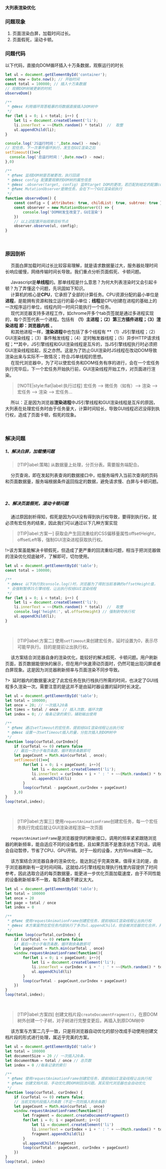 #### 大列表渲染优化

### 问题现象

1. 页面渲染白屏，加载时间过长。
2. 页面假死，滚动卡顿。

### 问题代码
以下代码，直接向DOM循环插入十万条数据，观察运行的时长
```javascript
let ul = document.getElementById('container');
const now = Date.now(); // 开始时间
const total = 100000; // 插入十万条数据
// 观察DOM树被更新的时机
observeDom()

/**
 * @desc 利用循环简答粗暴的将数据直接插入DOM树中
 */
for (let i = 0; i < total; i++) {
    let li = document.createElement('li');
    li.innerText = ~~(Math.random() * total)  //  取整
    ul.appendChild(li);
}

console.log('JS运行时间：',Date.now() - now);
// 宏任务，下一次事件循环执行，发生在GUI渲染之后
setTimeout(()=>{
  console.log('总运行时间：',Date.now() - now);
},0)

/**
 * @func 监视DOM树是否被更改，执行回调
 * @desc config 配置要观察的DOM树的属性信息
 * @desc .observe(target, config) 监听target DOM的更改，若匹配到给定的配置config时，执行回调函数(观察者)。
 * @func MutationObserver是微任务，会在下一个GUI渲染前执行
 */
function observeDom() {
    const config = { attributes: true, childList: true, subtree: true };
    const observer = new MutationObserver(() => {
        console.log('DOM树发生改变了，GUI渲染')
    })
    // 以上述配置开始观察目标节点
    observer.observe(ul, config);
}
```

<br/>

### 原因剖析

&emsp; 页面白屏加载时间过长比较容易理解，就是请求数据量过大，服务器处理时间长响应缓慢，网络传输时间长导致。我们重点分析页面假死、卡顿问题。

&emsp; Javascript是**单线程**的。那单线程是什么意思？为何大列表渲染时又会引起卡顿？为了弄懂这个问题，先巩固如下知识。<br/>
&emsp; 计算机的核心是**CPU**，它承担了全部的计算任务。CPU资源分配的最小单位是**进程**，是能拥有资源和独立运行的最小单位；**线程**是CPU创建在进程的基础上的一次程序运行单位，线程内同一时间只能执行一个任务。<br/>
&emsp; 现代浏览器支持多进程工作，如chrome开多个tab页签就是通过多进程实现的，每个页签代表一个进程。包括有 **（1）主进程；（2）第三方插件进程；（3）渲染进程 <span class="red-code">即：浏览器内核</span>** 。<br/>
&emsp; 和其他进程一样，**渲染进程**中也包括了多个线程有 **（1）JS引擎线程；（2）GUI渲染线程；（3）事件触发线程；（4）定时触发器线程；（5）异步HTTP请求线程；**其中，JS引擎线程和GUI渲染线程是互斥的，当JS引擎线程执行时必须把GUI渲染线程挂起，反之亦然。这是为了防止GUI渲染时JS线程在改动DOM导致渲染出来与实际不一致情况；符合JS单线程的思想。<br/>
&emsp; 在现代浏览器中，为了可以使宏任务和DOM任务有序的进行，会在一个宏任务执行完毕后，下一个宏任务开始执行前，GUI渲染线程开始工作，对页面进行渲染。
>[!NOTE|style:flat|label:执行过程]
> 宏任务 --> 微任务（如有）--> 渲染 --> 宏任务 --> 渲染 --> 宏任务...

&emsp; 所以：正是因为浏览器**渲染进程**中JS引擎线程和GUI渲染线程是互斥的原因，大列表在处理宏任务时由于任务量大，计算时间较长，导致GUI线程迟迟没得到执行权，造成了页面卡顿，假死的现象。

<br/>

### 解决问题

##### 1、解决白屏，加载慢问题

>[!TIP|label:策略]
>从数据量上处理，分页分表。需要服务端配合。

&emsp; 分页查询，即在发起列表查询的数据接口中，给服务端传入当前次查询的页码和页面数据量，服务端根据条件返回指定的数据，避免请求慢、白屏与卡顿问题。

&emsp;

##### 2、解决页面假死，滚动卡顿问题

&emsp; 通过原因剖析得知，假死是因为GUI没有得到执行权导致，要得到执行权，就必须有宏任务的结束，因此我们可以通过以下几种方案实现

>[!TIP|label:方案一]
>获取会产生回流重绘的CSS偏移量属性offsetHeight，offsetLeft等，强制GUI渲染进程获取执行权。

!>该方案虽能解决卡顿假死，但造成了更严重的回流重绘问题，相当于把浏览器做的渲染优化彻底破坏，了解即可，切勿使用。
```javascript
let ul = document.getElementById('table');
const total = 100000;

/**
 * @desc 以下执行到console.log()时，浏览器为了得到当前准确的offsetHeight值，
 * 会强制暂停JS引擎线程，让出执行权给GUI渲染线程
 */
for (let i = 0; i < total; i++) {
    let li = document.createElement('li');
    li.innerText = ~~(Math.random() * total)  //  取整
    console.log('height:', ul.offsetHeight) // 强制剥夺执行权
    ul.appendChild(li);
}
```

<br/>

>[!TIP|label:方案二]
>使用`setTimeout`来创建宏任务，延时设置为0，表示尽可能早执行。目的是提前让出执行权。

&emsp; 该方案结合浏览器自身的渲染优化，能较好的解决假死、卡顿问题。用户刷新页面，首页数据能很快的展示，但在用户快速滑动页面时，仍然可能出现闪屏或者白屏现象。这是因为浏览器刷新频率与页面渲染不同步导致。

?>&ensp;延时器内的数据量决定了此宏任务在执行栈执行所需的时间，也决定了GUI线程多久渲染一次。需要注意的是这并不是由延时器设置的延时时长决定。

```javascript
let ul = document.getElementById('table');
let total = 100000;
let once = 20; // 一次插入20条
let times = total / once  // 插入次数，循环次数
let index = 0; // 每条记录的索引，辅助输出使用

/**
 * @func 通过setTimeout的宏任务，提前给GUI渲染线程让出执行权
 * @desc 设置一次setTimeout插入的量，分批次插入到DOM树中
 */
function loop(curTotal,curIndex){
    if (curTotal <= 0) return false
    // 最后一次小于每页条数，循环剩余条数即可
    let pageCount = Math.min(curTotal , once);
    setTimeout(()=>{
        for(let i = 0; i < pageCount; i++){
            let li = document.createElement('li');
            li.innerText = curIndex + i + ' : ' + ~~(Math.random() * total)
            ul.appendChild(li)
        }
        loop(curTotal - pageCount,curIndex + pageCount)
    },0)
}
loop(total,index);
```

<br/>

>[!TIP|label:方案三]
>使用`requestAnimationFrame`创建宏任务，每一个宏任务执行完成后就让GUI渲染进程渲染一次页面

&emsp; `requestAnimationFrame`是浏览器提供的刷新接口，调用的频率紧紧跟随浏览器的刷新频率，能自适应不同的设备性能，且如果页面不是激活状态下的话，调用会自动暂停，节省了CPU、GPU开销。对于一般的设备，大约16ms刷新一次。

&emsp; 该方案结合浏览器自身的渲染优化，能达到近乎完美效果。值得关注的是，由于浏览器刷新有一定时间间隔，这就给JS引擎线程处理执行栈里内容提供了时间参考，因此选取合适的每页数据量，能更进一步优化页面加载速度，由于不同性能的设备刷新帧率不一致，每页条数不建议太大。

```javascript
let ul = document.getElementById('table');
let total = 100000
let once = 20
let page = total / once
let index = 0

/**
 * @func 使用requestAnimationFrame创建宏任务，提前给GUI渲染线程让出执行权
 * @desc 本方案虽然在宏任务内部执行了多次ul.appendChild，但会被浏览器优化合并，并不会多次回流。
 */
function loop(curTotal,curIndex) {
    if (curTotal <= 0) return false
    // 最后一次小于每页条数，循环剩余条数即可
    let pageCount = Math.min(curTotal , once)
    window.requestAnimationFrame(function(){
        for(let i = 0; i < pageCount; i++){
            let li = document.createElement('li');
            li.innerText = curIndex + i + ' : ' + ~~(Math.random() * total)
            ul.appendChild(li)
        }
        loop(curTotal - pageCount,curIndex + pageCount)
    })
}
loop(total,index);
```

<br/>

>[!TIP|label:方案四]
>创建文档片段`createDocumentFragment()`，在原DOM树外创建一个子树，对子树进行完整变更后，再插入到原DOM树中

&emsp; 该方案与方案二几乎一致，只是将浏览器自动优化的部分改成手动使用创建文档片段的形式进行处理，属近乎完美的方案。

``` javascript
let ul = document.getElementById('table')
let total = 100000
let documentSize = 20 // 一次插入20条，
let documentNum = total / once // 总页数
let index = 0 //每条记录的索引

/**
 * @func 使用requestAnimationFrame创建宏任务，提前给GUI渲染线程让出执行权
 * @func 创建文档片段，手动优化原DOM树回流问题。其实现代浏览器也会自动优化
 */
function loop(curTotal, curIndex) {
    if (curTotal <= 0) return false;
    // 当前文档片段插入的条数（不足一页则插入剩余条数）
    let pageCount = Math.min(curTotal , once)
    window.requestAnimationFrame(function(){
        let fragment = document.createDocumentFragment()
        for(let i = 0; i < pageCount; i++){
            let li = document.createElement('li')
            li.innerText = curIndex + i + ' : ' + ~~(Math.random() * total)
            fragment.appendChild(li)
        }
        ul.appendChild(fragment)
        loop(curTotal - pageCount, curIndex + pageCount)
    })
}
loop(total, index)
```



